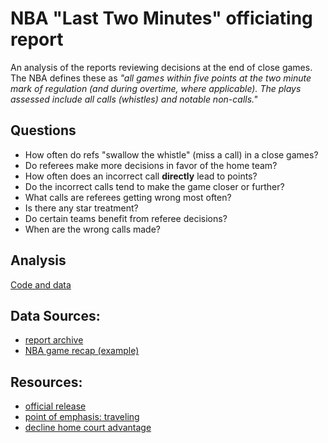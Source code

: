 # NBA "Last Two Minutes" officiating report

An analysis of the reports reviewing decisions at the end of close games. The NBA defines these as *"all games within five points at the two minute mark of regulation (and during overtime, where applicable). The plays assessed include all calls (whistles) and notable non-calls."*

## Questions
- How often do refs "swallow the whistle" (miss a call) in a close games?
- Do referees make more decisions in favor of the home team?
- How often does an incorrect call **directly** lead to points?
- Do the incorrect calls tend to make the game closer or further?
- What calls are referees getting wrong most often?
- Is there any star treatment?
- Do certain teams benefit from referee decisions?
- When are the wrong calls made?

## Analysis
[Code and data](/analysis)

## Data Sources:
- [report archive](http://official.nba.com/nba-last-two-minute-reports-archive/)
- [NBA game recap (example)](http://www.nba.com/games/20150521/HOUGSW/gameinfo.html)

## Resources:
- [official release](http://www.nba.com/2015/news/02/27/officating-reports-official-release/)
- [point of emphasis: traveling](http://official.nba.com/wp-content/uploads/sites/4/2015/03/021815-2014-15_POE_MEMO_8-PERFORMANCE_UPDATE_AND_TRAVEL_CALLS.pdf)
- [decline home court advantage](http://espn.go.com/nba/story/_/id/12241619/home-court-advantage-decline)

